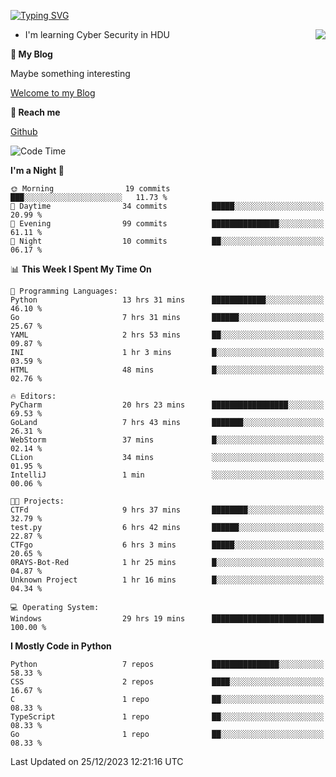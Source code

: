 [![Typing SVG](https://readme-typing-svg.herokuapp.com?font=Fira+Code&pause=1000&random=false&width=450&height=60&lines=Hello+%F0%9F%91%8B%F0%9F%8F%BB;I'm+JBNRZ)](https://git.io/typing-svg)

<a href="#">
  <img align="right" src="https://github-readme-stats.vercel.app/api?username=JBNRZ&show_icons=true&bg_color=15,f2f7fd,E0EAFC" />
</a>

- I'm learning Cyber Security in HDU

 **🌱 My Blog**

Maybe something interesting

[Welcome to my Blog](https://jbnrz.com.cn/)

 **💬 Reach me** 

[Github](https://github.com/JBNRZ)


<!--START_SECTION:waka-->
![Code Time](http://img.shields.io/badge/Code%20Time-233%20hrs%2021%20mins-blue)

**I'm a Night 🦉** 

```text
🌞 Morning                19 commits          ███░░░░░░░░░░░░░░░░░░░░░░   11.73 % 
🌆 Daytime                34 commits          █████░░░░░░░░░░░░░░░░░░░░   20.99 % 
🌃 Evening                99 commits          ███████████████░░░░░░░░░░   61.11 % 
🌙 Night                  10 commits          ██░░░░░░░░░░░░░░░░░░░░░░░   06.17 % 
```


📊 **This Week I Spent My Time On** 

```text
💬 Programming Languages: 
Python                   13 hrs 31 mins      ████████████░░░░░░░░░░░░░   46.10 % 
Go                       7 hrs 31 mins       ██████░░░░░░░░░░░░░░░░░░░   25.67 % 
YAML                     2 hrs 53 mins       ██░░░░░░░░░░░░░░░░░░░░░░░   09.87 % 
INI                      1 hr 3 mins         █░░░░░░░░░░░░░░░░░░░░░░░░   03.59 % 
HTML                     48 mins             █░░░░░░░░░░░░░░░░░░░░░░░░   02.76 % 

🔥 Editors: 
PyCharm                  20 hrs 23 mins      █████████████████░░░░░░░░   69.53 % 
GoLand                   7 hrs 43 mins       ███████░░░░░░░░░░░░░░░░░░   26.31 % 
WebStorm                 37 mins             █░░░░░░░░░░░░░░░░░░░░░░░░   02.14 % 
CLion                    34 mins             ░░░░░░░░░░░░░░░░░░░░░░░░░   01.95 % 
IntelliJ                 1 min               ░░░░░░░░░░░░░░░░░░░░░░░░░   00.06 % 

🐱‍💻 Projects: 
CTFd                     9 hrs 37 mins       ████████░░░░░░░░░░░░░░░░░   32.79 % 
test.py                  6 hrs 42 mins       ██████░░░░░░░░░░░░░░░░░░░   22.87 % 
CTFgo                    6 hrs 3 mins        █████░░░░░░░░░░░░░░░░░░░░   20.65 % 
0RAYS-Bot-Red            1 hr 25 mins        █░░░░░░░░░░░░░░░░░░░░░░░░   04.87 % 
Unknown Project          1 hr 16 mins        █░░░░░░░░░░░░░░░░░░░░░░░░   04.34 % 

💻 Operating System: 
Windows                  29 hrs 19 mins      █████████████████████████   100.00 % 
```

**I Mostly Code in Python** 

```text
Python                   7 repos             ███████████████░░░░░░░░░░   58.33 % 
CSS                      2 repos             ████░░░░░░░░░░░░░░░░░░░░░   16.67 % 
C                        1 repo              ██░░░░░░░░░░░░░░░░░░░░░░░   08.33 % 
TypeScript               1 repo              ██░░░░░░░░░░░░░░░░░░░░░░░   08.33 % 
Go                       1 repo              ██░░░░░░░░░░░░░░░░░░░░░░░   08.33 % 
```




 Last Updated on 25/12/2023 12:21:16 UTC
<!--END_SECTION:waka-->
